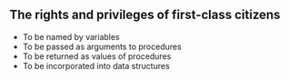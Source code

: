## The rights and privileges of first-class citizens

- To be named by variables
- To be passed as arguments to procedures
- To be returned as values of procedures
- To be incorporated into data structures